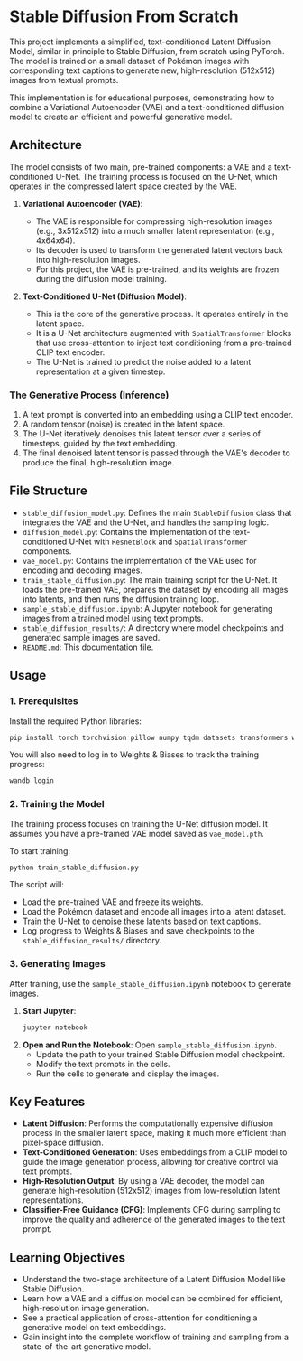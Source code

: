 # Stable Diffusion From Scratch

This project implements a simplified, text-conditioned Latent Diffusion Model, similar in principle to Stable Diffusion, from scratch using PyTorch. The model is trained on a small dataset of Pokémon images with corresponding text captions to generate new, high-resolution (512x512) images from textual prompts.

This implementation is for educational purposes, demonstrating how to combine a Variational Autoencoder (VAE) and a text-conditioned diffusion model to create an efficient and powerful generative model.

## Architecture

The model consists of two main, pre-trained components: a VAE and a text-conditioned U-Net. The training process is focused on the U-Net, which operates in the compressed latent space created by the VAE.

1.  **Variational Autoencoder (VAE)**:
    -   The VAE is responsible for compressing high-resolution images (e.g., 3x512x512) into a much smaller latent representation (e.g., 4x64x64).
    -   Its decoder is used to transform the generated latent vectors back into high-resolution images.
    -   For this project, the VAE is pre-trained, and its weights are frozen during the diffusion model training.

2.  **Text-Conditioned U-Net (Diffusion Model)**:
    -   This is the core of the generative process. It operates entirely in the latent space.
    -   It is a U-Net architecture augmented with `SpatialTransformer` blocks that use cross-attention to inject text conditioning from a pre-trained CLIP text encoder.
    -   The U-Net is trained to predict the noise added to a latent representation at a given timestep.

### The Generative Process (Inference)
1.  A text prompt is converted into an embedding using a CLIP text encoder.
2.  A random tensor (noise) is created in the latent space.
3.  The U-Net iteratively denoises this latent tensor over a series of timesteps, guided by the text embedding.
4.  The final denoised latent tensor is passed through the VAE's decoder to produce the final, high-resolution image.

## File Structure

-   `stable_diffusion_model.py`: Defines the main `StableDiffusion` class that integrates the VAE and the U-Net, and handles the sampling logic.
-   `diffusion_model.py`: Contains the implementation of the text-conditioned U-Net with `ResnetBlock` and `SpatialTransformer` components.
-   `vae_model.py`: Contains the implementation of the VAE used for encoding and decoding images.
-   `train_stable_diffusion.py`: The main training script for the U-Net. It loads the pre-trained VAE, prepares the dataset by encoding all images into latents, and then runs the diffusion training loop.
-   `sample_stable_diffusion.ipynb`: A Jupyter notebook for generating images from a trained model using text prompts.
-   `stable_diffusion_results/`: A directory where model checkpoints and generated sample images are saved.
-   `README.md`: This documentation file.

## Usage

### 1. Prerequisites
Install the required Python libraries:
```bash
pip install torch torchvision pillow numpy tqdm datasets transformers wandb jupyter
```
You will also need to log in to Weights & Biases to track the training progress:
```bash
wandb login
```

### 2. Training the Model
The training process focuses on training the U-Net diffusion model. It assumes you have a pre-trained VAE model saved as `vae_model.pth`.

To start training:
```bash
python train_stable_diffusion.py
```
The script will:
-   Load the pre-trained VAE and freeze its weights.
-   Load the Pokémon dataset and encode all images into a latent dataset.
-   Train the U-Net to denoise these latents based on text captions.
-   Log progress to Weights & Biases and save checkpoints to the `stable_diffusion_results/` directory.

### 3. Generating Images
After training, use the `sample_stable_diffusion.ipynb` notebook to generate images.

1.  **Start Jupyter**:
    ```bash
    jupyter notebook
    ```
2.  **Open and Run the Notebook**: Open `sample_stable_diffusion.ipynb`.
    -   Update the path to your trained Stable Diffusion model checkpoint.
    -   Modify the text prompts in the cells.
    -   Run the cells to generate and display the images.

## Key Features

-   **Latent Diffusion**: Performs the computationally expensive diffusion process in the smaller latent space, making it much more efficient than pixel-space diffusion.
-   **Text-Conditioned Generation**: Uses embeddings from a CLIP model to guide the image generation process, allowing for creative control via text prompts.
-   **High-Resolution Output**: By using a VAE decoder, the model can generate high-resolution (512x512) images from low-resolution latent representations.
-   **Classifier-Free Guidance (CFG)**: Implements CFG during sampling to improve the quality and adherence of the generated images to the text prompt.

## Learning Objectives

-   Understand the two-stage architecture of a Latent Diffusion Model like Stable Diffusion.
-   Learn how a VAE and a diffusion model can be combined for efficient, high-resolution image generation.
-   See a practical application of cross-attention for conditioning a generative model on text embeddings.
-   Gain insight into the complete workflow of training and sampling from a state-of-the-art generative model.